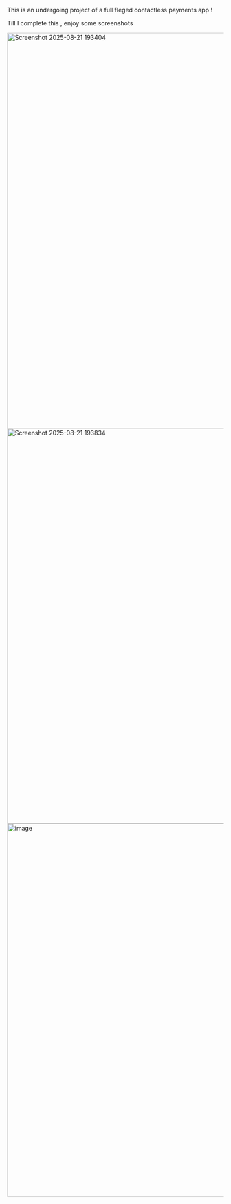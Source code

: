 This is an undergoing project of a full fleged contactless payments app !   

Till I complete this , enjoy some screenshots

<img width="1919" height="920" alt="Screenshot 2025-08-21 193404" src="https://github.com/user-attachments/assets/4bf877d9-b765-4972-9b1c-035312ae5459" />
<img width="1899" height="920" alt="Screenshot 2025-08-21 193834" src="https://github.com/user-attachments/assets/f22a8075-6181-48af-9bfc-b04144b130fd" />
<img width="1901" height="869" alt="image" src="https://github.com/user-attachments/assets/8830fcd3-6200-488b-9177-5b46046a8d1b" />

